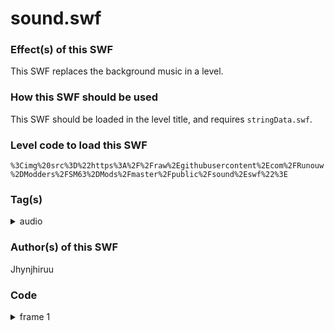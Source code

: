 # sound.swf

### Effect(s) of this SWF
This SWF replaces the background music in a level.

### How this SWF should be used
This SWF should be loaded in the level title, and requires `stringData.swf`.

### Level code to load this SWF
`%3Cimg%20src%3D%22https%3A%2F%2Fraw%2Egithubusercontent%2Ecom%2FRunouw%2DModders%2FSM63%2DMods%2Fmaster%2Fpublic%2Fsound%2Eswf%22%3E`

### Tag(s)
<details/>
  <summary>audio</summary>

`%3Caudio%3Ahttp%3A%2F%2FyourURLHere%2Emp3%3E`
</details>

### Author(s) of this SWF
Jhynjhiruu

### Code
<details/>
  <summary>frame 1</summary>
  <details/>
      <summary>DoAction</summary>
        
```
if(_root.installed != true)
{
   _root.audioExt = _root.stringData("audio",_root.LDCourseName);
   _root.bgsong.stop();
   _root.bgsong = new Sound(soundLoader);
   _root.bgsong.loadSound(_root.audioExt,true);
   _root.bgsong.onSoundComplete = function()
   {
      _root.bgsong.loadSound(_root.audioExt,true);
   };
}
_root.installed = true;
_root.KeyPlus = function()
{
   _root.installed = false;
   if(Key.isDown(33) || Key.isDown(187))
   {
      return true;
   }
   return false;
};
```
  </details>
</details>
